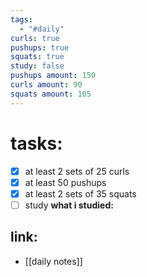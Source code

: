 ```yaml
---
tags:
  - "#daily"
curls: true
pushups: true
squats: true
study: false
pushups amount: 150
curls amount: 90
squats amount: 105
---
```

# tasks:
- [x] at least 2 sets of 25 curls 
- [x] at least 50 pushups
- [x] at least 2 sets of 35 squats
- [ ] study
      **what i studied:**  
      
## link: 
- [[daily notes]] 